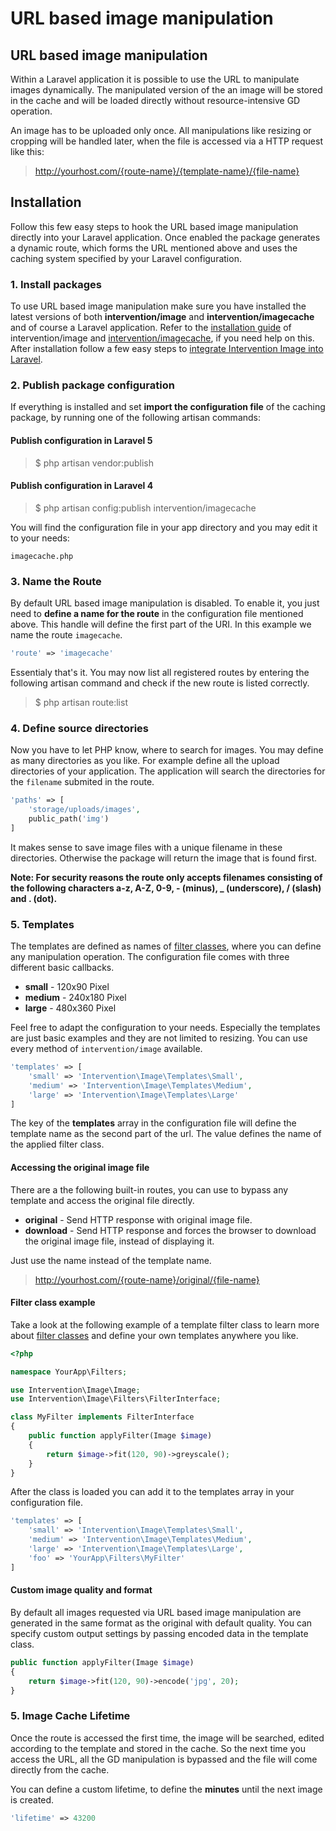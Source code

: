 # URL based image manipulation
## URL based image manipulation

Within a Laravel application it is possible to use the URL to manipulate images dynamically. The manipulated version of the an image will be stored in the cache and will be loaded directly without resource-intensive GD operation.

An image has to be uploaded only once. All manipulations like resizing or cropping will be handled later, when the file is accessed via a HTTP request like this:

> http://yourhost.com/{route-name}/{template-name}/{file-name}

## Installation

Follow this few easy steps to hook the URL based image manipulation directly into your Laravel application. Once enabled the package generates a dynamic route, which forms the URL mentioned above and uses the caching system specified by your Laravel configuration.

### 1. Install packages
To use URL based image manipulation make sure you have installed the latest versions of both **intervention/image** and **intervention/imagecache** and of course a Laravel application. Refer to the [installation guide](/introduction/installation) of intervention/image and [intervention/imagecache](/usage/cache), if you need help on this. After installation follow a few easy steps to [integrate Intervention Image into Laravel](/getting_started/installation#laravel).

### 2. Publish package configuration
If everything is installed and set **import the configuration file** of the caching package, by running one of the following artisan commands:

#### Publish configuration in Laravel 5

> $ php artisan vendor:publish

#### Publish configuration in Laravel 4

> $ php artisan config:publish intervention/imagecache

You will find the configuration file in your app directory and you may edit it to your needs:

```imagecache.php```

### 3. Name the Route

By default URL based image manipulation is disabled. To enable it, you just need to **define a name for the route** in the configuration file mentioned above. This handle will define the first part of the URI. In this example we name the route ```imagecache```.

```php
'route' => 'imagecache'
```

Essentialy that's it. You may now list all registered routes by entering the following artisan command and check if the new route is listed correctly.

> $ php artisan route:list

### 4. Define source directories

Now you have to let PHP know, where to search for images. You may define as many directories as you like. For example define all the upload directories of your application. The application will search the directories for the <code>filename</code> submited in the route.

```php
'paths' => [
    'storage/uploads/images',
    public_path('img')
]
```

It makes sense to save image files with a unique filename in these directories. Otherwise the package will return the image that is found first.

**Note: For security reasons the route only accepts filenames consisting of the following characters a-z, A-Z, 0-9, - (minus), _ (underscore), / (slash) and . (dot).**

### 5. Templates

The templates are defined as names of [filter classes](/usage/filters), where you can define any manipulation operation. The configuration file comes with three different basic callbacks.

- **small** - 120x90 Pixel
- **medium** - 240x180 Pixel
- **large** - 480x360 Pixel

Feel free to adapt the configuration to your needs. Especially the templates are just basic examples and they are not limited to resizing. You can use every method of ```intervention/image``` available.

```php
'templates' => [
    'small' => 'Intervention\Image\Templates\Small',
    'medium' => 'Intervention\Image\Templates\Medium',
    'large' => 'Intervention\Image\Templates\Large'
]
```

The key of the **templates** array in the configuration file will define the template name as the second part of the url. The value defines the name of the applied filter class. 

#### Accessing the original image file

There are a the following built-in routes, you can use to bypass any template and access the original file directly.

- **original** - Send HTTP response with original image file.
- **download** - Send HTTP response and forces the browser to download the original image file, instead of displaying it.

Just use the name instead of the template name.

> http://yourhost.com/{route-name}/original/{file-name}

#### Filter class example

Take a look at the following example of a template filter class to learn more about [filter classes](/usage/filters) and define your own templates anywhere you like.

```php
<?php

namespace YourApp\Filters;

use Intervention\Image\Image;
use Intervention\Image\Filters\FilterInterface;

class MyFilter implements FilterInterface
{
    public function applyFilter(Image $image)
    {
        return $image->fit(120, 90)->greyscale();
    }
}
```

After the class is loaded you can add it to the templates array in your configuration file.

```php
'templates' => [
    'small' => 'Intervention\Image\Templates\Small',
    'medium' => 'Intervention\Image\Templates\Medium',
    'large' => 'Intervention\Image\Templates\Large',
    'foo' => 'YourApp\Filters\MyFilter'
]
```


#### Custom image quality and format

By default all images requested via URL based image manipulation are generated in the same format as the original with default quality. You can specify custom output settings by passing encoded data in the template class.

```php
public function applyFilter(Image $image)
{
    return $image->fit(120, 90)->encode('jpg', 20);
}
```

### 5. Image Cache Lifetime

Once the route is accessed the first time, the image will be searched, edited according to the template and stored in the cache. So the next time you access the URL, all the GD manipulation is bypassed and the file will come directly from the cache.

You can define a custom lifetime, to define the **minutes** until the next image is created.

```php
'lifetime' => 43200
```